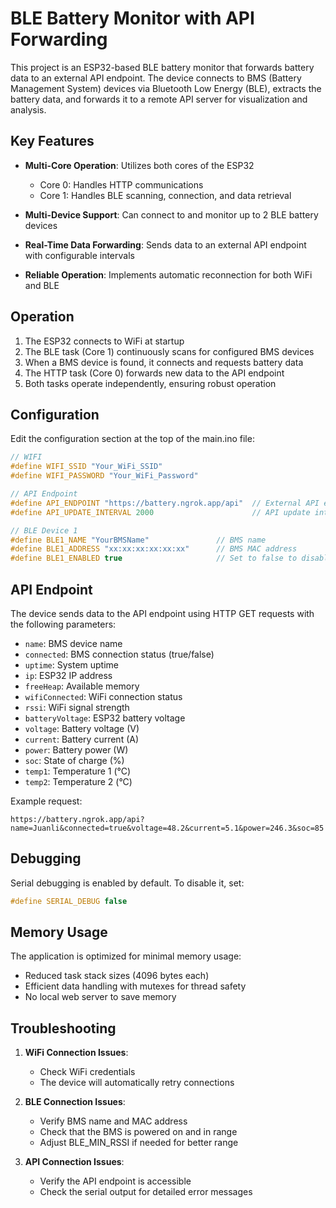# BLE Battery Monitor with API Forwarding

This project is an ESP32-based BLE battery monitor that forwards battery data to an external API endpoint. The device connects to BMS (Battery Management System) devices via Bluetooth Low Energy (BLE), extracts the battery data, and forwards it to a remote API server for visualization and analysis.

## Key Features

- **Multi-Core Operation**: Utilizes both cores of the ESP32
  - Core 0: Handles HTTP communications
  - Core 1: Handles BLE scanning, connection, and data retrieval

- **Multi-Device Support**: Can connect to and monitor up to 2 BLE battery devices

- **Real-Time Data Forwarding**: Sends data to an external API endpoint with configurable intervals

- **Reliable Operation**: Implements automatic reconnection for both WiFi and BLE

## Operation

1. The ESP32 connects to WiFi at startup
2. The BLE task (Core 1) continuously scans for configured BMS devices
3. When a BMS device is found, it connects and requests battery data
4. The HTTP task (Core 0) forwards new data to the API endpoint
5. Both tasks operate independently, ensuring robust operation

## Configuration

Edit the configuration section at the top of the main.ino file:

```cpp
// WIFI
#define WIFI_SSID "Your_WiFi_SSID"
#define WIFI_PASSWORD "Your_WiFi_Password"

// API Endpoint
#define API_ENDPOINT "https://battery.ngrok.app/api"  // External API endpoint
#define API_UPDATE_INTERVAL 2000                      // API update interval (ms)

// BLE Device 1
#define BLE1_NAME "YourBMSName"               // BMS name
#define BLE1_ADDRESS "xx:xx:xx:xx:xx:xx"      // BMS MAC address
#define BLE1_ENABLED true                     // Set to false to disable this device
```

## API Endpoint

The device sends data to the API endpoint using HTTP GET requests with the following parameters:

- `name`: BMS device name
- `connected`: BMS connection status (true/false)
- `uptime`: System uptime
- `ip`: ESP32 IP address
- `freeHeap`: Available memory
- `wifiConnected`: WiFi connection status
- `rssi`: WiFi signal strength
- `batteryVoltage`: ESP32 battery voltage
- `voltage`: Battery voltage (V)
- `current`: Battery current (A)
- `power`: Battery power (W)
- `soc`: State of charge (%)
- `temp1`: Temperature 1 (°C)
- `temp2`: Temperature 2 (°C)

Example request:
```
https://battery.ngrok.app/api?name=Juanli&connected=true&voltage=48.2&current=5.1&power=246.3&soc=85
```

## Debugging

Serial debugging is enabled by default. To disable it, set:
```cpp
#define SERIAL_DEBUG false
```

## Memory Usage

The application is optimized for minimal memory usage:
- Reduced task stack sizes (4096 bytes each)
- Efficient data handling with mutexes for thread safety
- No local web server to save memory

## Troubleshooting

1. **WiFi Connection Issues**:
   - Check WiFi credentials
   - The device will automatically retry connections

2. **BLE Connection Issues**:
   - Verify BMS name and MAC address
   - Check that the BMS is powered on and in range
   - Adjust BLE_MIN_RSSI if needed for better range

3. **API Connection Issues**:
   - Verify the API endpoint is accessible
   - Check the serial output for detailed error messages 